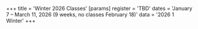 +++
title = 'Winter 2026 Classes'
[params]
	register = 'TBD'
	dates = 'January 7 – March 11, 2026 (9 weeks, no classes February 18)'
	data = '2026 1 Winter'
+++